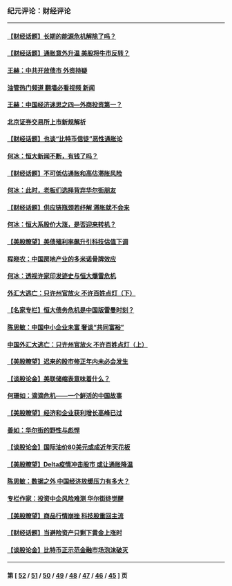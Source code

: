 ### 纪元评论：财经评论
---
#### [【财经话题】长期的能源危机解除了吗？](../../pages/nsc1026/n13378041.md?11260330) 
#### [【财经话题】通胀意外升温 美股将牛市反转？](../../pages/nsc1026/n13370659.md?11260330) 
#### [王赫：中共开放债市 外资持疑](../../pages/nsc1026/n13366203.md?11260330) 
#### [油管热门频道 翻墙必看视频 新闻](ok?11260330)
#### [王赫：中国经济迷思之四—外商投资第一？](../../pages/nsc1026/n13354150.md?11260330) 
#### [北京证券交易所上市新规解析](../../pages/nsc1026/n13348292.md?11260330) 
#### [【财经话题】也谈“比特币信徒”恶性通胀论](../../pages/nsc1026/n13331972.md?11260330) 
#### [何冰：恒大新闻不断，有钱了吗？](../../pages/nsc1026/n13325002.md?11260330) 
#### [【财经话题】不可低估通胀和高估滞胀风险](../../pages/nsc1026/n13300505.md?11260330) 
#### [何冰：此时，老板们选择背弃华尔街朋友](../../pages/nsc1026/n13295291.md?11260330) 
#### [【财经话题】供应链瓶颈若纾解 滞胀就不会来](../../pages/nsc1026/n13286759.md?11260330) 
#### [何冰：恒大系股价大涨，是否迎来转机？](../../pages/nsc1026/n13276822.md?11260330) 
#### [【美股瞭望】美债殖利率飙升引科技估值下调](../../pages/nsc1026/n13267775.md?11260330) 
#### [程晓农：中国房地产业的多米诺骨牌效应](../../pages/nsc1026/n13259673.md?11260330) 
#### [何冰：透视许家印发迹史与恒大爆雷危机](../../pages/nsc1026/n13253937.md?11260330) 
#### [外汇大逃亡：只许州官放火 不许百姓点灯（下）](../../pages/nsc1026/n13245748.md?11260330) 
#### [【名家专栏】恒大债务危机是中国版雷曼时刻？](../../pages/nsc1026/n13242613.md?11260330) 
#### [陈思敏：中国中小企业未富 奢谈“共同富裕”](../../pages/nsc1026/n13241213.md?11260330) 
#### [中国外汇大逃亡：只许州官放火 不许百姓点灯（上）](../../pages/nsc1026/n13228773.md?11260330) 
#### [【美股瞭望】迟来的股市修正年内未必会发生](../../pages/nsc1026/n13223100.md?11260330) 
#### [【谈股论金】美联储缩表意味着什么？](../../pages/nsc1026/n13174610.md?11260330) 
#### [何珊如：滴滴危机——一个鲜活的中国故事](../../pages/nsc1026/n13151962.md?11260330) 
#### [【美股瞭望】经济和企业获利增长高峰已过](../../pages/nsc1026/n13134466.md?11260330) 
#### [善如：华尔街的野性与彪悍](../../pages/nsc1026/n13112664.md?11260330) 
#### [【谈股论金】国际油价80美元或成近年天花板](../../pages/nsc1026/n13108524.md?11260330) 
#### [【美股瞭望】Delta疫情冲击股市 或让通胀降温](../../pages/nsc1026/n13100297.md?11260330) 
#### [陈思敏：数据之外 中国经济放缓压力有多大？](../../pages/nsc1026/n13085576.md?11260330) 
#### [专栏作家：投资中企风险难测 华尔街终觉醒](../../pages/nsc1026/n13079366.md?11260330) 
#### [【美股瞭望】商品行情崩挫 科技股重回主流](../../pages/nsc1026/n13029798.md?11260330) 
#### [【财经话题】当避险资产只剩下黄金上涨时](../../pages/nsc1026/n12975626.md?11260330) 
#### [【谈股论金】比特币正示范金融市场泡沫破灭](../../pages/nsc1026/n12961769.md?11260330) 

---
#### 第 [ [52](./52.md?11260330) / [51](./51.md?11260330) / [50](./50.md?11260330) / [49](./49.md?11260330) / [48](./48.md?11260330) / [47](./47.md?11260330) / [46](./46.md?11260330) / [45](./45.md?11260330) ] 页
